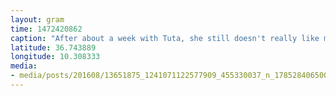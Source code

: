 ```yaml
---
layout: gram
time: 1472420862
caption: "After about a week with Tuta, she still doesn't really like me. What a stinker."
latitude: 36.743889
longitude: 10.308333
media:
- media/posts/201608/13651875_1241071122577909_455330037_n_17852840650076361.jpg
---
```

